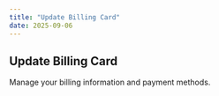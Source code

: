 ```yaml
---
title: "Update Billing Card"
date: 2025-09-06
---
```


## Update Billing Card

Manage your billing information and payment methods.
